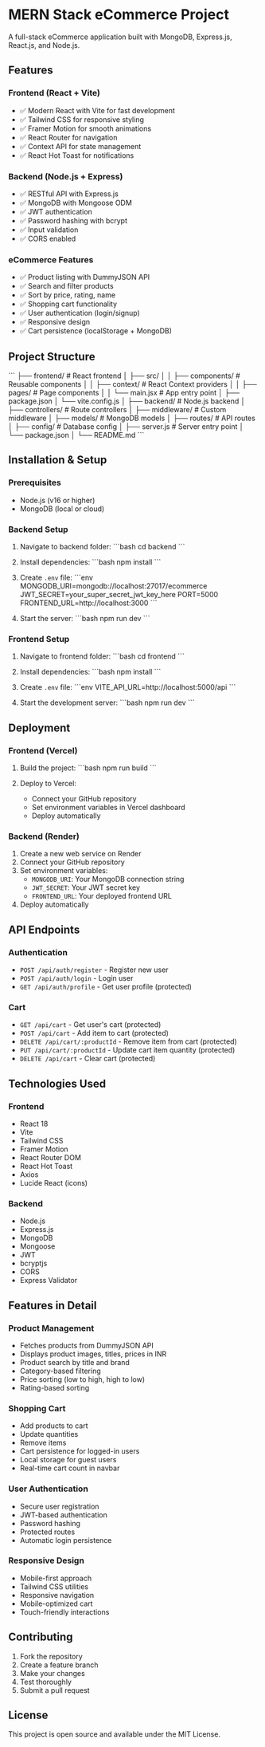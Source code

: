 # MERN Stack eCommerce Project

A full-stack eCommerce application built with MongoDB, Express.js, React.js, and Node.js.

## Features

### Frontend (React + Vite)
- ✅ Modern React with Vite for fast development
- ✅ Tailwind CSS for responsive styling
- ✅ Framer Motion for smooth animations
- ✅ React Router for navigation
- ✅ Context API for state management
- ✅ React Hot Toast for notifications

### Backend (Node.js + Express)
- ✅ RESTful API with Express.js
- ✅ MongoDB with Mongoose ODM
- ✅ JWT authentication
- ✅ Password hashing with bcrypt
- ✅ Input validation
- ✅ CORS enabled

### eCommerce Features
- ✅ Product listing with DummyJSON API
- ✅ Search and filter products
- ✅ Sort by price, rating, name
- ✅ Shopping cart functionality
- ✅ User authentication (login/signup)
- ✅ Responsive design
- ✅ Cart persistence (localStorage + MongoDB)

## Project Structure

\`\`\`
├── frontend/                 # React frontend
│   ├── src/
│   │   ├── components/      # Reusable components
│   │   ├── context/         # React Context providers
│   │   ├── pages/           # Page components
│   │   └── main.jsx         # App entry point
│   ├── package.json
│   └── vite.config.js
│
├── backend/                  # Node.js backend
│   ├── controllers/         # Route controllers
│   ├── middleware/          # Custom middleware
│   ├── models/              # MongoDB models
│   ├── routes/              # API routes
│   ├── config/              # Database config
│   ├── server.js            # Server entry point
│   └── package.json
│
└── README.md
\`\`\`

## Installation & Setup

### Prerequisites
- Node.js (v16 or higher)
- MongoDB (local or cloud)

### Backend Setup
1. Navigate to backend folder:
   \`\`\`bash
   cd backend
   \`\`\`

2. Install dependencies:
   \`\`\`bash
   npm install
   \`\`\`

3. Create `.env` file:
   \`\`\`env
   MONGODB_URI=mongodb://localhost:27017/ecommerce
   JWT_SECRET=your_super_secret_jwt_key_here
   PORT=5000
   FRONTEND_URL=http://localhost:3000
   \`\`\`

4. Start the server:
   \`\`\`bash
   npm run dev
   \`\`\`

### Frontend Setup
1. Navigate to frontend folder:
   \`\`\`bash
   cd frontend
   \`\`\`

2. Install dependencies:
   \`\`\`bash
   npm install
   \`\`\`

3. Create `.env` file:
   \`\`\`env
   VITE_API_URL=http://localhost:5000/api
   \`\`\`

4. Start the development server:
   \`\`\`bash
   npm run dev
   \`\`\`

## Deployment

### Frontend (Vercel)
1. Build the project:
   \`\`\`bash
   npm run build
   \`\`\`

2. Deploy to Vercel:
   - Connect your GitHub repository
   - Set environment variables in Vercel dashboard
   - Deploy automatically

### Backend (Render)
1. Create a new web service on Render
2. Connect your GitHub repository
3. Set environment variables:
   - `MONGODB_URI`: Your MongoDB connection string
   - `JWT_SECRET`: Your JWT secret key
   - `FRONTEND_URL`: Your deployed frontend URL
4. Deploy automatically

## API Endpoints

### Authentication
- `POST /api/auth/register` - Register new user
- `POST /api/auth/login` - Login user
- `GET /api/auth/profile` - Get user profile (protected)

### Cart
- `GET /api/cart` - Get user's cart (protected)
- `POST /api/cart` - Add item to cart (protected)
- `DELETE /api/cart/:productId` - Remove item from cart (protected)
- `PUT /api/cart/:productId` - Update cart item quantity (protected)
- `DELETE /api/cart` - Clear cart (protected)

## Technologies Used

### Frontend
- React 18
- Vite
- Tailwind CSS
- Framer Motion
- React Router DOM
- React Hot Toast
- Axios
- Lucide React (icons)

### Backend
- Node.js
- Express.js
- MongoDB
- Mongoose
- JWT
- bcryptjs
- CORS
- Express Validator

## Features in Detail

### Product Management
- Fetches products from DummyJSON API
- Displays product images, titles, prices in INR
- Product search by title and brand
- Category-based filtering
- Price sorting (low to high, high to low)
- Rating-based sorting

### Shopping Cart
- Add products to cart
- Update quantities
- Remove items
- Cart persistence for logged-in users
- Local storage for guest users
- Real-time cart count in navbar

### User Authentication
- Secure user registration
- JWT-based authentication
- Password hashing
- Protected routes
- Automatic login persistence

### Responsive Design
- Mobile-first approach
- Tailwind CSS utilities
- Responsive navigation
- Mobile-optimized cart
- Touch-friendly interactions

## Contributing

1. Fork the repository
2. Create a feature branch
3. Make your changes
4. Test thoroughly
5. Submit a pull request

## License

This project is open source and available under the MIT License.
